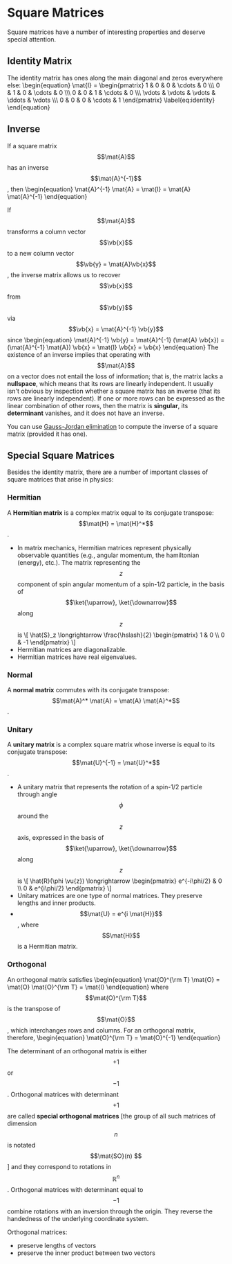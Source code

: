 # Square Matrices

Square matrices have a number of interesting properties and deserve special attention.

## Identity Matrix

The identity matrix has ones along the main diagonal and zeros everywhere else:
\begin{equation}
  \mat{I} = \begin{pmatrix}
    1 & 0 & 0 & \cdots & 0 \\\\\\ 
    0 & 1 & 0 & \cdots & 0 \\\\\\ 
    0 & 0 & 1 & \cdots & 0 \\\\\\ 
    \vdots & \vdots & \vdots & \ddots & \vdots \\\\\\ 
    0 & 0 & 0 & \cdots & 1
    \end{pmatrix}
    \label{eq:identity}
\end{equation}

## Inverse

If a square matrix $$\mat{A}$$ has an inverse $$\mat{A}^{-1}$$, then
\begin{equation}
  \mat{A}^{-1} \mat{A} = \mat{I} = \mat{A} \mat{A}^{-1}
\end{equation}

If $$\mat{A}$$ transforms a column vector $$\vb{x}$$ to a new column vector $$\vb{y} = \mat{A}\vb{x}$$, the inverse matrix allows us to recover $$\vb{x}$$ from  $$\vb{y}$$ via $$\vb{x} = \mat{A}^{-1} \vb{y}$$ since
\begin{equation}
  \mat{A}^{-1} \vb{y} = \mat{A}^{-1} (\mat{A} \vb{x}) = (\mat{A}^{-1} \mat{A}) \vb{x} =  \mat{I} \vb{x} = \vb{x}
\end{equation}
The existence of an inverse implies that operating with $$\mat{A}$$ on a vector does not entail the loss of information; that is, the matrix lacks a **nullspace**, which means that its rows are linearly independent. It usually isn't obvious by inspection whether a square matrix has an inverse (that its rows are linearly independent). If one or more rows can be expressed as the linear combination of other rows, then the matrix is **singular**, its **determinant** vanishes, and it does not have an inverse.

You can use [Gauss-Jordan elimination](GaussJordan.md) to compute the inverse of a square matrix (provided it has one).

## Special Square Matrices

Besides the identity matrix, there are a number of important classes of square matrices that arise in physics:

### Hermitian
A **Hermitian matrix** is a complex matrix equal to its conjugate transpose: $$\mat{H} = \mat{H}^*$$.

+ In matrix mechanics, Hermitian matrices represent physically observable quantities (e.g., angular momentum, the hamiltonian (energy), etc.). The matrix representing the $$z$$ component of spin angular momentum of a spin-1/2 particle, in the basis of $$\ket{\uparrow}, \ket{\downarrow}$$ along $$z$$ is
\\[
  \hat{S}_z \longrightarrow
  \frac{\hslash}{2} \begin{pmatrix}
    1 & 0 \\\ 0 & -1
  \end{pmatrix}
\\]
+ Hermitian matrices are diagonalizable.
+ Hermitian matrices have real eigenvalues.

### Normal
 A **normal matrix** commutes with its conjugate transpose: $$\mat{A}^* \mat{A} = \mat{A} \mat{A}^*$$.

### Unitary
A **unitary matrix** is a complex square matrix whose inverse is equal to its conjugate transpose: $$\mat{U}^{-1} = \mat{U}^*$$. 


+ A unitary matrix that represents the rotation of a spin-1/2 particle through angle $$\phi$$ around the $$z$$ axis, expressed in the basis of $$\ket{\uparrow}, \ket{\downarrow}$$ along $$z$$ is
\\[
  \hat{R}(\phi \vu{z}) \longrightarrow \begin{pmatrix}
    e^{-i\phi/2} & 0 \\\ 
    0 & e^{i\phi/2}
  \end{pmatrix}
\\]
+ Unitary matrices are one type of normal matrices. They preserve lengths and inner products.
+ $$\mat{U} = e^{i \mat{H}}$$, where $$\mat{H}$$ is a Hermitian matrix.

### Orthogonal

An orthogonal matrix satisfies
\begin{equation}
  \mat{O}^{\rm T} \mat{O} = \mat{O} \mat{O}^{\rm T} = \mat{I}
\end{equation}
where $$\mat{O}^{\rm T}$$ is the transpose of $$\mat{O}$$, which interchanges rows and columns. For an orthogonal matrix, therefore,
\begin{equation}
  \mat{O}^{\rm T} = \mat{O}^{-1}
\end{equation}

The determinant of an orthogonal matrix is either $$+1$$ or $$-1$$. Orthogonal matrices with determinant $$+1$$ are called **special orthogonal matrices** [the group of all such matrices of dimension $$n$$ is notated $$\mat{SO}(n) $$] and they correspond to rotations in $$\mathbb{R}^n$$. Orthogonal matrices with determinant equal to $$-1$$ combine rotations with an inversion through the origin. They reverse the handedness of the underlying coordinate system.

Orthogonal matrices:

+ preserve lengths of vectors
+ preserve the inner product between two vectors